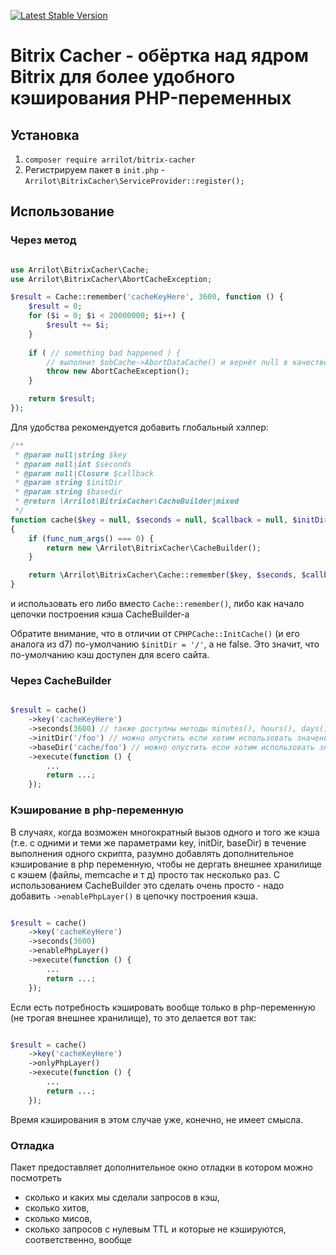 [![Latest Stable Version](https://poser.pugx.org/arrilot/bitrix-cacher/v/stable.svg)](https://packagist.org/packages/arrilot/bitrix-cacher/)

# Bitrix Cacher - обёртка над ядром Bitrix для более удобного кэширования PHP-переменных

## Установка

1. ```composer require arrilot/bitrix-cacher```
2. Регистрируем пакет в `init.php` - `Arrilot\BitrixCacher\ServiceProvider::register();`

## Использование

### Через метод

```php

use Arrilot\BitrixCacher\Cache;
use Arrilot\BitrixCacher\AbortCacheException;

$result = Cache::remember('cacheKeyHere', 3600, function () {
    $result = 0;
    for ($i = 0; $i < 20000000; $i++) {
        $result += $i;
    }
    
    if ( // something bad happened ) {
        // выполнит $obCache->AbortDataCache() и вернёт null в качестве $result
        throw new AbortCacheException();
    }

    return $result;
});

```

Для удобства рекомендуется добавить глобальный хэлпер:

```php
/**
 * @param null|string $key
 * @param null|int $seconds
 * @param null|Closure $callback
 * @param string $initDir
 * @param string $basedir
 * @return \Arrilot\BitrixCacher\CacheBuilder|mixed
 */
function cache($key = null, $seconds = null, $callback = null, $initDir = '/', $basedir = 'cache')
{
    if (func_num_args() === 0) {
        return new \Arrilot\BitrixCacher\CacheBuilder();
    }

    return \Arrilot\BitrixCacher\Cache::remember($key, $seconds, $callback, $initDir, $basedir);
}
```

и использовать его либо вместо `Cache::remember()`, либо как начало цепочки построения кэша CacheBuilder-а

Обратите внимание, что в отличии от `CPHPCache::InitCache()` (и его аналога из d7) по-умолчанию `$initDir = '/'`, а не false.
Это значит, что по-умолчанию кэш доступен для всего сайта.

### Через CacheBuilder

```php

$result = cache()
    ->key('cacheKeyHere')
    ->seconds(3600) // также доступны методы minutes(), hours(), days()
    ->initDir('/foo') // можно опустить если хотим использовать значение по-умолчанию
    ->baseDir('cache/foo') // можно опустить если хотим использовать значение по-умолчанию
    ->execute(function () {
        ...
        return ...;
    });
```

### Кэширование в php-переменную

В случаях, когда возможен многократный вызов одного и того же кэша (т.е. с одними и теми же параметрами key, initDir, baseDir) в течение выполнения одного скрипта,
разумно добавлять дополнительное кэширование в php переменную, чтобы не дергать внешнее хранилище с кэшем (файлы, memcache и т д) просто так несколько раз.
С использованием CacheBuilder это сделать очень просто - надо добавить `->enablePhpLayer()` в цепочку построения кэша.

```php

$result = cache()
    ->key('cacheKeyHere')
    ->seconds(3600)
    ->enablePhpLayer()
    ->execute(function () {
        ...
        return ...;
    });
```

Если есть потребность кэшировать вообще только в php-переменную (не трогая внешнее хранилище), то это делается вот так:

```php

$result = cache()
    ->key('cacheKeyHere')
    ->onlyPhpLayer()
    ->execute(function () {
        ...
        return ...;
    });
```

Время кэширования в этом случае уже, конечно, не имеет смысла.

### Отладка

Пакет предоставляет дополнительное окно отладки в котором можно посмотреть
- сколько и каких мы сделали запросов в кэш,
- сколько хитов,
- сколько мисов,
- сколько запросов с нулевым TTL и которые не кэшируются, соответственно, вообще

